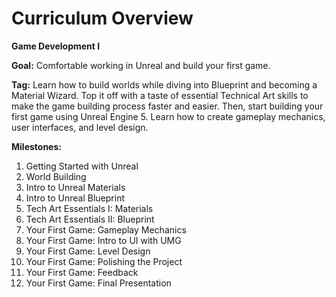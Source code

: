 # Curriculum Overview

<p><strong>Game Development I</strong></p>
<p><strong>Goal:</strong><span> Comfortable working in Unreal and build your first game.</span></p>
<p><strong>Tag:</strong><span> Learn how to build worlds while diving into Blueprint and becoming a Material Wizard. Top it off with a taste of essential Technical Art skills to make the game building process faster and easier. Then, start building your first game using Unreal Engine 5. Learn how to create gameplay mechanics, user interfaces, and level design.&nbsp;</span></p>
<p><strong>Milestones:</strong></p>
<ol>
<li aria-level="1"><span>Getting Started with Unreal</span></li>
<li aria-level="1"><span>World Building</span></li>
<li aria-level="1"><span>Intro to Unreal Materials</span></li>
<li aria-level="1"><span>Intro to Unreal Blueprint</span></li>
<li aria-level="1"><span>Tech Art Essentials I: Materials</span></li>
<li aria-level="1"><span>Tech Art Essentials II: Blueprint</span></li>
<li aria-level="1"><span>Your First Game: Gameplay Mechanics</span></li>
<li aria-level="1"><span>Your First Game: Intro to UI with UMG</span></li>
<li aria-level="1"><span>Your First Game: Level Design</span></li>
<li aria-level="1"><span>Your First Game: Polishing the Project</span></li>
<li aria-level="1"><span>Your First Game: Feedback</span></li>
<li aria-level="1"><span>Your First Game: Final Presentation</span></li>
</ol>